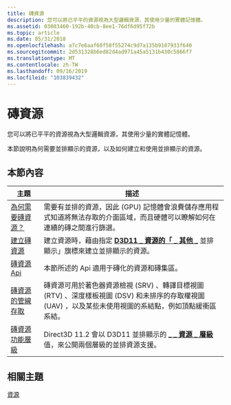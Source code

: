 ```yaml
---
title: 磚資源
description: 您可以將已平平的資源視為大型邏輯資源，其使用少量的實體記憶體。
ms.assetid: 03083460-192b-40cb-8ee1-76df6d95f72b
ms.topic: article
ms.date: 05/31/2018
ms.openlocfilehash: a7c7e6aaf60f58f55274c9d7a135b9107933f640
ms.sourcegitcommit: 2d531328b6ed82d4ad971a45a5131b430c5866f7
ms.translationtype: MT
ms.contentlocale: zh-TW
ms.lasthandoff: 09/16/2019
ms.locfileid: "103839432"
---
```

# <a name="tiled-resources"></a>磚資源

您可以將已平平的資源視為大型邏輯資源，其使用少量的實體記憶體。

本節說明為何需要並排顯示的資源，以及如何建立和使用並排顯示的資源。

## <a name="in-this-section"></a>本節內容



| 主題                                                                                   | 描述                                                                                                                                                                                                                                         |
|-----------------------------------------------------------------------------------------|-----------------------------------------------------------------------------------------------------------------------------------------------------------------------------------------------------------------------------------------------------|
| [為何需要磚資源？](why-are-tiled-resources-needed-.md)<br/>       | 需要有並排的資源，因此 (GPU) 記憶體會浪費儲存應用程式知道將無法存取的介面區域，而且硬體可以瞭解如何在連續的磚之間進行篩選。<br/>     |
| [建立磚資源](creating-tiled-resources.md)<br/>                     | 建立資源時，藉由指定 [**D3D11 \_ 資源的「 \_ 其他 \_**](/windows/desktop/api/D3D11/ne-d3d11-d3d11_resource_misc_flag) 並排顯示」旗標來建立並排顯示的資源。<br/>                                                                                          |
| [磚資源 Api](tiled-resource-apis.md)<br/>                               | 本節所述的 Api 適用于磚化的資源和磚集區。<br/>                                                                                                                                                              |
| [磚資源的管線存取](pipeline-access-to-tiled-resources.md)<br/> | 磚資源可用於著色器資源檢視 (SRV) 、轉譯目標視圖 (RTV) 、深度樣板視圖 (DSV) 和未排序的存取權視圖 (UAV) ，以及某些未使用視圖的系結點，例如頂點緩衝區系結。 <br/> |
| [磚資源功能層級](tiled-resources-features-tiers.md)<br/>         | Direct3D 11.2 會以 D3D11 並排顯示的 [**\_ \_ 資源 \_ 層級**](/windows/desktop/api/D3D11/ne-d3d11-d3d11_tiled_resources_tier) 值，來公開兩個層級的並排資源支援。 <br/>                                                                                         |



 

## <a name="related-topics"></a>相關主題

<dl> <dt>

[資源](overviews-direct3d-11-resources.md)
</dt> </dl>

 

 





